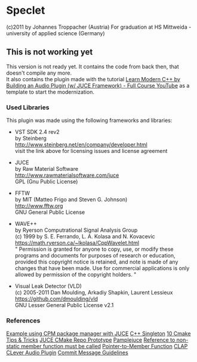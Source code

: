 # Speclet

(c)2011 by Johannes Troppacher (Austria)
For graduation at HS Mittweida - university of applied science (Germany)

## This is not working yet

This version is not ready yet. 
It contains the code from back then, that doesn't compile any more.   
It also contains the plugin made with the tutorial [Learn Modern C++ by Building an Audio Plugin (w/ JUCE Framework) - Full Course YouTube](https://www.youtube.com/watch?v=i_Iq4_Kd7Rc&list=PLi4rQ_T_X31Gd4pyUbvPltTVSyw8v_yYT&index=5&t=1051s)
as a template to start the modernization.
### Used Libraries

This plugin was made using the following frameworks and libraries:

- VST SDK 2.4 rev2   
by Steinberg   
http://www.steinberg.net/en/company/developer.html   
visit the link above for licensing issues and license agreement

- JUCE    
by Raw Material Software   
http://www.rawmaterialsoftware.com/juce   
GPL (Gnu Public License)

- FFTW   
by MIT (Matteo Frigo and Steven G. Johnson)   
http://www.fftw.org   
GNU General Public License

- WAVE++   
by Ryerson Computrational Signal Analysis Group   
(c) 1999 by S. E. Ferrando, L. A. Kolasa and N. Kovacevic   
https://math.ryerson.ca/~lkolasa/CppWavelet.html   
"
Permission is granted for anyone to copy, use, or modify these
programs and documents for purposes of research or education,
provided this copyright notice is retained, and note is made of
any changes that have been made.  Use for commercial applications is only
allowed by permission of the copyright holders.
"

- Visual Leak Detector (VLD)   
(c) 2005-2011 Dan Moulding, Arkadiy Shapkin, Laurent Lessieux   
https://github.com/dmoulding/vld   
GNU Lesser General Public License v2.1

### References

[Example using CPM package manager with JUCE](https://github.com/robbert-vdh/diopser/blob/master/CMakeLists.txt)
[C++ Singleton](https://stackoverflow.com/questions/1008019/c-singleton-design-pattern)
[10 Cmake Tips & Tricks](https://medium.com/codex/10-cmake-tips-tricks-7f00d407923d)
[JUCE CMake Repo Prototype](https://github.com/eyalamirmusic/JUCECmakeRepoPrototype/blob/master/CMakeLists.txt)
[Pamplejuce](https://github.com/sudara/pamplejuce)
[Reference to non-static member function must be called](https://stackoverflow.com/questions/26331628/reference-to-non-static-member-function-must-be-called)
[Pointer-to-Member Function](http://www.codeguru.com/cpp/cpp/article.php/c17401/C-Tutorial-PointertoMember-Function.htm)
[CLAP CLever Audio Plugin](https://github.com/free-audio/clap)
[Commit Message Guidelines](https://gist.github.com/robertpainsi/b632364184e70900af4ab688decf6f53)